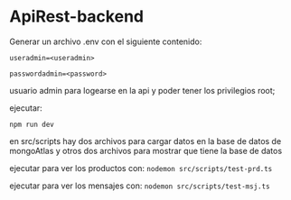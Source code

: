 # ApiRest-backend

Generar un archivo .env con el siguiente contenido:

`useradmin=<useradmin>`

`passwordadmin=<password>`

usuario admin para logearse en la api y poder tener los privilegios root;


ejecutar:

`npm run dev`

en src/scripts hay dos archivos para cargar datos en la base de datos de mongoAtlas y otros dos archivos para mostrar que tiene la base de datos

ejecutar para ver los productos con:
`nodemon src/scripts/test-prd.ts`

ejecutar para ver los mensajes con:
`nodemon src/scripts/test-msj.ts`